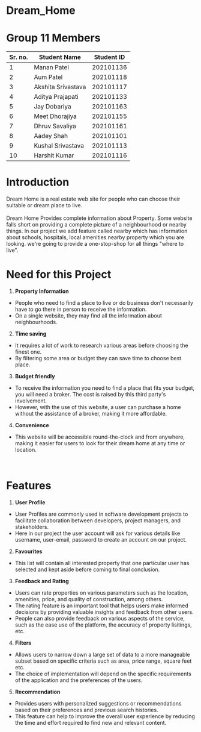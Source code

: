 # Dream_Home
# Group 11 Members
| Sr. no. | Student Name | Student ID |
| --- | --- | --- |
| 1 | Manan Patel | 202101136 |
| 2 | Aum Patel | 202101118 |
| 3 | Akshita Srivastava | 202101117 |
| 4 | Aditya Prajapati | 202101133 |
| 5 | Jay Dobariya | 202101163 |
| 6 | Meet Dhorajiya | 202101155 |
| 7 | Dhruv Savaliya | 202101161 |
| 8 | Aadey Shah | 202101101 |
| 9 | Kushal Srivastava | 202101113 |
| 10 | Harshit Kumar | 202101116|

# Introduction

Dream Home is a real estate web site for people who can choose their suitable or dream place to live.
<br><br>
Dream Home Provides complete information about Property. Some website falls short on providing a complete picture of a neighbourhood or nearby things. In our project we add feature called nearby which has information about schools, hospitals, local amenities nearby property which you are looking. we're going to provide a one-stop-shop for all things "where to live".
<br>

# Need for this Project

1. **Property Information**
<ul>
  <li>People who need to find a place to live or do business don't necessarily have to go there       in person to receive the information.</li>
  <li>On a single website, they may find all the information about neighbourhoods.</li>
</ul>    

2. **Time saving**
<ul>
  <li>It requires a lot of work to research various areas before choosing the finest one.</li>
  <li>By filtering some area or budget they can save time to choose best place.</li>
</ul> 

3. **Budget friendly**
<ul>
  <li>To receive the information you need to find a place that fits your budget, you will need a broker. The cost is raised by this third party's involvement.</li>
  <li>However, with the use of this website, a user can purchase a home without the assistance of a broker, making it more affordable.</li>
</ul> 

4. **Convenience**
<ul>
  <li>This website will be accessible round-the-clock and from anywhere, making it easier for users to look for their dream home at any time or location.</li>
</ul>
<br>

# Features

1. **User Profile**
<ul>
  <li>User Profiles are commonly used in software development projects to facilitate collaboration between developers, project managers, and stakeholders.</li>
  <li>Here in our project the user account will ask for various details like username, user-email, password to create an account on our project.</li>
</ul>

2. **Favourites**
<ul>
  <li>This list will contain all interested property that one particular user has selected and kept aside before coming to final conclusion.</li>
</ul>

3. **Feedback and Rating**
<ul>
  <li>Users can rate properties on various parameters such as the location, amenities, price, and quality of construction, among others.</li>
  <li>The rating feature is an important tool that helps users make informed decisions by providing valuable insights and feedback from other users.</li>
  <li>People can also provide feedback on various aspects of the service, such as the ease use of the platform, the accuracy of property lisitings, etc.</li>
</ul>

4. **Filters**
<ul>
  <li>Allows users to narrow down a large set of data to a more manageable subset based on specific criteria such as area, price range, square feet etc.</li>
  <li>The choice of implementation will depend on the specific requirements of the application and the preferences of the users.</li>
</ul>

5. **Recommendation**
<ul>
  <li>Provides users with personalized suggestions or recommendations based on their preferences and previous search histories.</li>
  <li>This feature can help to improve the overall user experience by reducing the time and effort required to find new and relevant content.</li>
</ul>
